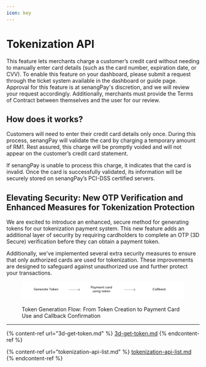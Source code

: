```yaml
---
icon: key
---
```


# Tokenization API

This feature lets merchants charge a customer’s credit card without needing to manually enter card details (such as the card number, expiration date, or CVV). To enable this feature on your dashboard, please submit a request through the ticket system available in the dashboard or guide page. Approval for this feature is at senangPay's discretion, and we will review your request accordingly. Additionally, merchants must provide the Terms of Contract between themselves and the user for our review.



## **How does it works?**

Customers will need to enter their credit card details only once. During this process, senangPay will validate the card by charging a temporary amount of RM1. Rest assured, this charge will be promptly voided and will not appear on the customer’s credit card statement.

If senangPay is unable to process this charge, it indicates that the card is invalid. Once the card is successfully validated, its information will be securely stored on senangPay’s PCI-DSS certified servers.



## Elevating Security: New OTP Verification and Enhanced Measures for Tokenization Protection

We are excited to introduce an enhanced, secure method for generating tokens for our tokenization payment system. This new feature adds an additional layer of security by requiring cardholders to complete an OTP (3D Secure) verification before they can obtain a payment token.

Additionally, we've implemented several extra security measures to ensure that only authorized cards are used for tokenization. These improvements are designed to safeguard against unauthorized use and further protect your transactions.



<figure><img src="../../.gitbook/assets/flow-02.png" alt=""><figcaption><p>Token Generation Flow: From Token Creation to Payment Card Use and Callback Confirmation</p></figcaption></figure>



***





{% content-ref url="3d-get-token.md" %}
[3d-get-token.md](3d-get-token.md)
{% endcontent-ref %}

{% content-ref url="tokenization-api-list.md" %}
[tokenization-api-list.md](tokenization-api-list.md)
{% endcontent-ref %}

